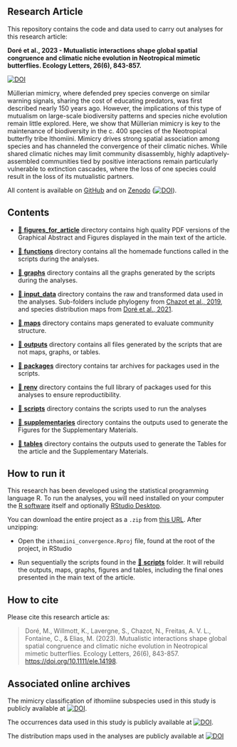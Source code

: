 
<!-- README.md is generated from README.Rmd. Please edit that file -->

## Research Article

This repository contains the code and data used to carry out analyses
for this research article:

**Doré et al., 2023 - Mutualistic interactions shape global spatial
congruence and climatic niche evolution in Neotropical mimetic
butterflies. Ecology Letters, 26(6), 843-857.**

[![DOI](https://zenodo.org/badge/DOI/10.1111/ele.14198.svg)](https://doi.org/10.1111/ele.14198)

Müllerian mimicry, where defended prey species converge on similar
warning signals, sharing the cost of educating predators, was first
described nearly 150 years ago. However, the implications of this type
of mutualism on large-scale biodiversity patterns and species niche
evolution remain little explored. Here, we show that Müllerian mimicry
is key to the maintenance of biodiversity in the c. 400 species of the
Neotropical butterfly tribe Ithomiini. Mimicry drives strong spatial
association among species and has channeled the convergence of their
climatic niches. While shared climatic niches may limit community
disassembly, highly adaptively-assembled communities tied by positive
interactions remain particularly vulnerable to extinction cascades,
where the loss of one species could result in the loss of its
mutualistic partners.

All content is available on
[GitHub](https://github.com/MaelDore/ithomiini_convergence) and on
[Zenodo](https://doi.org/10.5281/zenodo.6277769)
([![DOI](https://zenodo.org/badge/DOI/10.5281/zenodo.6277769.svg)](https://doi.org/10.5281/zenodo.6277769)).

## Contents

- [:file_folder: **figures_for_article**](figures_for_article/)
  directory contains high quality PDF versions of the Graphical Abstract
  and Figures displayed in the main text of the article.

- [:file_folder: **functions**](functions/) directory contains all the
  homemade functions called in the scripts during the analyses.

- [:file_folder: **graphs**](graphs/) directory contains all the graphs
  generated by the scripts during the analyses.

- [:file_folder: **input_data**](input_data/) directory contains the raw
  and transformed data used in the analyses. Sub-folders include
  phylogeny from [Chazot et al.,
  2019](https://doi.org/10.1111/geb.12919), and species distribution
  maps from [Doré et al., 2021](https://doi.org/10.1111/ddi.13455).

- [:file_folder: **maps**](models/) directory contains maps generated to
  evaluate community structure.

- [:file_folder: **outputs**](outputs/) directory contains all files
  generated by the scripts that are not maps, graphs, or tables.

- [:file_folder: **packages**](packages/) directory contains tar
  archives for packages used in the scripts.

- [:file_folder: **renv**](renv/) directory contains the full library of
  packages used for this analyses to ensure reproductibility.

- [:file_folder: **scripts**](scripts/) directory contains the scripts
  used to run the analyses

- [:file_folder: **supplementaries**](supplementaries/) directory
  contains the outputs used to generate the Figures for the
  Supplementary Materials.

- [:file_folder: **tables**](tables/) directory contains the outputs
  used to generate the Tables for the article and the Supplementary
  Materials.

## How to run it

This research has been developed using the statistical programming
language R. To run the analyses, you will need installed on your
computer the [R software](https://cloud.r-project.org/) itself and
optionally [RStudio
Desktop](https://rstudio.com/products/rstudio/download/).

You can download the entire project as a `.zip` from [this
URL](/archive/master.zip). After unzipping:

- Open the `ithomiini_convergence.Rproj` file, found at the root of the
  project, in RStudio

- Run sequentially the scripts found in the [:file_folder:
  **scripts**](scripts/) folder. It will rebuild the outputs, maps,
  graphs, figures and tables, including the final ones presented in the
  main text of the article.

## How to cite

Please cite this research article as:

> Doré, M., Willmott, K., Lavergne, S., Chazot, N., Freitas, A. V. L.,
> Fontaine, C., & Elias, M. (2023). Mutualistic interactions shape
> global spatial congruence and climatic niche evolution in Neotropical
> mimetic butterflies. Ecology Letters, 26(6), 843-857.
> <https://doi.org/10.1111/ele.14198>.

## Associated online archives

The mimicry classification of ithomiine subspecies used in this study is
publicly available at
[![DOI](https://zenodo.org/badge/DOI/10.5281/zenodo.5497876.svg)](https://doi.org/10.5281/zenodo.5497876).

The occurrences data used in this study is publicly available at
[![DOI](https://zenodo.org/badge/DOI/10.5281/zenodo.4696055.svg)](https://doi.org/10.5281/zenodo.4696055).

The distribution maps used in the analyses are publicly available at
[![DOI](https://zenodo.org/badge/DOI/10.5281/zenodo.4673446.svg)](https://doi.org/10.5281/zenodo.4673446)

